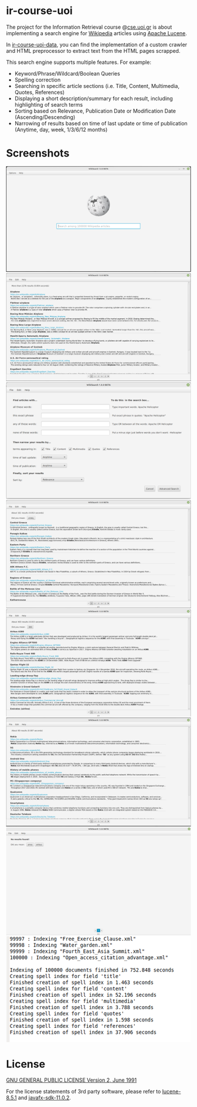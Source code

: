 # ir-course-uoi

The project for the Information Retrieval course @[cse.uoi.gr](https://www.cse.uoi.gr)
is about implementing a search engine for [Wikipedia](https://www.wikipedia.org/)
articles using [Apache Lucene](https://lucene.apache.org/).

In [ir-course-uoi-data](https://github.com/gzachos/ir-course-uoi-data), you can find the implementation
of a custom crawler and HTML preprocessor to extract text from the HTML pages scrapped.

This search engine supports multiple features. For example:
  * Keyword/Phrase/Wildcard/Boolean Queries
  * Spelling correction
  * Searching in specific article sections (i.e. Title, Content, Multimedia, Quotes, References)
  * Displaying a short description/summary for each result, including highlighting of search terms
  * Sorting based on Relevance, Publication Date or Modification Date (Ascending/Descending)
  * Narrowing of results based on time of last update or time of publication (Anytime, day, week, 1/3/6/12 months)


# Screenshots
![0-main-window.png](./screenshots/0-main-window.png)
![1-airplane.png](./screenshots/1-airplane.png)
![2-advanced-search.png](./screenshots/2-advanced-search.png)
![3-Ellada.png](./screenshots/3-Ellada.png)
![4-a380.png](./screenshots/4-a380.png)
![5-nokia-5g.png](./screenshots/5-nokia-5g.png)
![6-no-results.png](./screenshots/6-no-results.png)
![7-indexing.png](./screenshots/7-indexing.png)

 
 # License
[GNU GENERAL PUBLIC LICENSE Version 2, June 1991](LICENSE)

For the license statements of 3rd party software, please refer to [lucene-8.5.1](lucene-8.5.1)
and [javafx-sdk-11.0.2](javafx-sdk-11.0.2).

